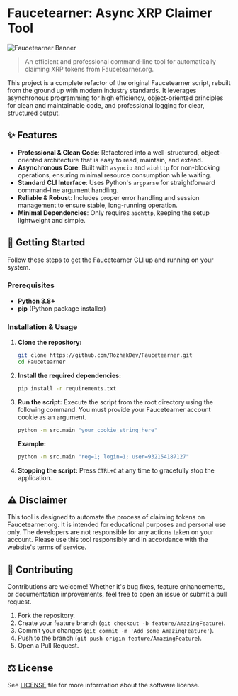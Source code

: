 # Faucetearner: Async XRP Claimer Tool

![Faucetearner Banner](https://github.com/user-attachments/assets/22af88b8-7b2c-41ec-bccb-b9ad2f7bcccb)

> An efficient and professional command-line tool for automatically claiming XRP tokens from Faucetearner.org.

This project is a complete refactor of the original Faucetearner script, rebuilt from the ground up with modern industry standards. It leverages asynchronous programming for high efficiency, object-oriented principles for clean and maintainable code, and professional logging for clear, structured output.

## ✨ Features

- **Professional & Clean Code**: Refactored into a well-structured, object-oriented architecture that is easy to read, maintain, and extend.
- **Asynchronous Core**: Built with `asyncio` and `aiohttp` for non-blocking operations, ensuring minimal resource consumption while waiting.
- **Standard CLI Interface**: Uses Python's `argparse` for straightforward command-line argument handling.
- **Reliable & Robust**: Includes proper error handling and session management to ensure stable, long-running operation.
- **Minimal Dependencies**: Only requires `aiohttp`, keeping the setup lightweight and simple.

## 🚀 Getting Started

Follow these steps to get the Faucetearner CLI up and running on your system.

### Prerequisites

- **Python 3.8+**
- **pip** (Python package installer)

### Installation & Usage

1. **Clone the repository:**
   
   ```bash
   git clone https://github.com/RozhakDev/Faucetearner.git
   cd Faucetearner
   ```

2. **Install the required dependencies:**
   
   ```bash
   pip install -r requirements.txt
   ```

3. **Run the script:**
   Execute the script from the root directory using the following command. You must provide your Faucetearner account cookie as an argument.
   
   ```bash
   python -m src.main "your_cookie_string_here"
   ```
   
   **Example:**
   
   ```bash
   python -m src.main "reg=1; login=1; user=932154187127"
   ```

4. **Stopping the script:**
   Press `CTRL+C` at any time to gracefully stop the application.

## ⚠️ Disclaimer

This tool is designed to automate the process of claiming tokens on Faucetearner.org. It is intended for educational purposes and personal use only. The developers are not responsible for any actions taken on your account. Please use this tool responsibly and in accordance with the website's terms of service.

## 🤝 Contributing

Contributions are welcome! Whether it's bug fixes, feature enhancements, or documentation improvements, feel free to open an issue or submit a pull request.

1. Fork the repository.
2. Create your feature branch (`git checkout -b feature/AmazingFeature`).
3. Commit your changes (`git commit -m 'Add some AmazingFeature'`).
4. Push to the branch (`git push origin feature/AmazingFeature`).
5. Open a Pull Request.

## ⚖️ License

See [LICENSE](LICENSE) file for more information about the software license.